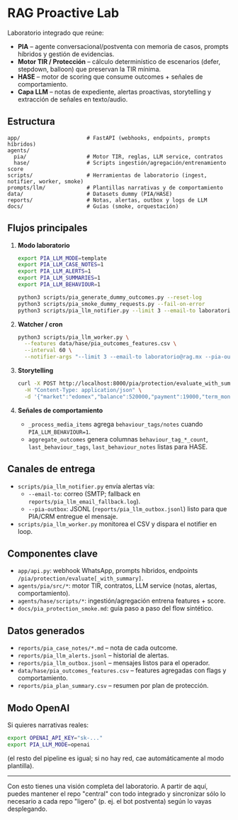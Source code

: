 # RAG Proactive Lab

Laboratorio integrado que reúne:

- **PIA** – agente conversacional/postventa con memoria de casos, prompts híbridos y gestión de evidencias.
- **Motor TIR / Protección** – cálculo determinístico de escenarios (defer, stepdown, balloon) que preservan la TIR mínima.
- **HASE** – motor de scoring que consume outcomes + señales de comportamiento.
- **Capa LLM** – notas de expediente, alertas proactivas, storytelling y extracción de señales en texto/audio.

## Estructura

```
app/                     # FastAPI (webhooks, endpoints, prompts híbridos)
agents/
  pia/                   # Motor TIR, reglas, LLM service, contratos
  hase/                  # Scripts ingestión/agregación/entrenamiento score
scripts/                 # Herramientas de laboratorio (ingest, notifier, worker, smoke)
prompts/llm/             # Plantillas narrativas y de comportamiento
data/                    # Datasets dummy (PIA/HASE)
reports/                 # Notas, alertas, outbox y logs de LLM
docs/                    # Guías (smoke, orquestación)
```

## Flujos principales

1. **Modo laboratorio**
   ```bash
   export PIA_LLM_MODE=template
   export PIA_LLM_CASE_NOTES=1
   export PIA_LLM_ALERTS=1
   export PIA_LLM_SUMMARIES=1
   export PIA_LLM_BEHAVIOUR=1

   python3 scripts/pia_generate_dummy_outcomes.py --reset-log
   python3 scripts/pia_smoke_dummy_requests.py --fail-on-error
   python3 scripts/pia_llm_notifier.py --limit 3 --email-to laboratorio@rag.mx --pia-outbox reports/pia_llm_outbox.jsonl
   ```

2. **Watcher / cron**
   ```bash
   python3 scripts/pia_llm_worker.py \
     --features data/hase/pia_outcomes_features.csv \
     --interval 60 \
     --notifier-args "--limit 3 --email-to laboratorio@rag.mx --pia-outbox reports/pia_llm_outbox.jsonl"
   ```

3. **Storytelling**
   ```bash
   curl -X POST http://localhost:8000/pia/protection/evaluate_with_summary \
     -H "Content-Type: application/json" \
     -d '{"market":"edomex","balance":520000,"payment":19000,"term_months":48,"metadata":{"placa":"DEMO-001"}}'
   ```

4. **Señales de comportamiento**
   - `_process_media_items` agrega `behaviour_tags/notes` cuando `PIA_LLM_BEHAVIOUR=1`.
   - `aggregate_outcomes` genera columnas `behaviour_tag_*_count`, `last_behaviour_tags`, `last_behaviour_notes` listas para HASE.

## Canales de entrega

- `scripts/pia_llm_notifier.py` envía alertas vía:
  - `--email-to`: correo (SMTP; fallback en `reports/pia_llm_email_fallback.log`).
  - `--pia-outbox`: JSONL (`reports/pia_llm_outbox.jsonl`) listo para que PIA/CRM entregue el mensaje.
- `scripts/pia_llm_worker.py` monitorea el CSV y dispara el notifier en loop.

## Componentes clave

- `app/api.py`: webhook WhatsApp, prompts híbridos, endpoints `/pia/protection/evaluate[_with_summary]`.
- `agents/pia/src/*`: motor TIR, contratos, LLM service (notas, alertas, comportamiento).
- `agents/hase/scripts/*`: ingestión/agregación entrena features + score.
- `docs/pia_protection_smoke.md`: guía paso a paso del flow sintético.

## Datos generados

- `reports/pia_case_notes/*.md` – nota de cada outcome.
- `reports/pia_llm_alerts.jsonl` – historial de alertas.
- `reports/pia_llm_outbox.jsonl` – mensajes listos para el operador.
- `data/hase/pia_outcomes_features.csv` – features agregadas con flags y comportamiento.
- `reports/pia_plan_summary.csv` – resumen por plan de protección.

## Modo OpenAI

Si quieres narrativas reales:
```bash
export OPENAI_API_KEY="sk-..."
export PIA_LLM_MODE=openai
```
(el resto del pipeline es igual; si no hay red, cae automáticamente al modo plantilla).

---

Con esto tienes una visión completa del laboratorio. A partir de aquí, puedes mantener el repo "central" con todo integrado y sincronizar sólo lo necesario a cada repo "ligero" (p. ej. el bot postventa) según lo vayas desplegando.